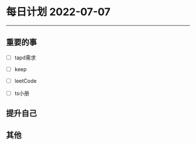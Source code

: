 #  每日计划 2022-07-07
---
## 重要的事
- [ ]  tapd需求
- [ ]  keep
- [ ]  leetCode
- [ ] ts小册



## 提升自己

  



## 其他








